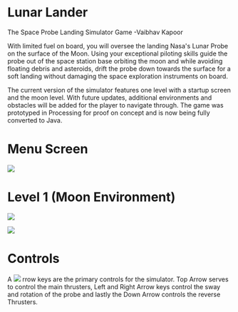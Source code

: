 #
# Lunar Lander

The Space Probe Landing Simulator Game -Vaibhav Kapoor

With limited fuel on board, you will oversee the landing Nasa&#39;s Lunar Probe on the surface of the Moon. Using your exceptional piloting skills guide the probe out of the space station base orbiting the moon and while avoiding floating debris and asteroids, drift the probe down towards the surface for a soft landing without damaging the space exploration instruments on board.

The current version of the simulator features one level with a startup screen and the moon level. With future updates, additional environments and obstacles will be added for the player to navigate through. The game was prototyped in Processing for proof on concept and is now being fully converted to Java.

# Menu Screen

![](RackMultipart20210517-4-1kcd2fu_html_e35abfdeb525e195.png)

# Level 1 (Moon Environment)

![](RackMultipart20210517-4-1kcd2fu_html_5d9effa40f32a902.png)

![](RackMultipart20210517-4-1kcd2fu_html_dee6d35fba84e3ff.png)

# Controls

A ![](RackMultipart20210517-4-1kcd2fu_html_50af881b84431fd9.jpg) rrow keys are the primary controls for the simulator. Top Arrow serves to control the main thrusters, Left and Right Arrow keys control the sway and rotation of the probe and lastly the Down Arrow controls the reverse Thrusters.


